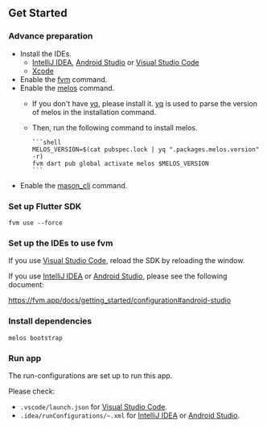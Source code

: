 ## Get Started

### Advance preparation

- Install the IDEs.
  - [IntelliJ IDEA], [Android Studio] or [Visual Studio Code]
  - [Xcode]
- Enable the [fvm] command.
- Enable the [melos] command.
  - If you don't have [yq], please install it. [yq] is used to parse the version of melos in the installation command.
  - Then, run the following command to install melos.

        ```shell
        MELOS_VERSION=$(cat pubspec.lock | yq ".packages.melos.version" -r)
        fvm dart pub global activate melos $MELOS_VERSION
        ```

- Enable the [mason_cli] command.

### Set up Flutter SDK

```shell
fvm use --force
```

### Set up the IDEs to use fvm

If you use [Visual Studio Code], reload the SDK by reloading the window.

If you use [IntelliJ IDEA] or [Android Studio], please see the following document:

https://fvm.app/docs/getting_started/configuration#android-studio

### Install dependencies

```shell
melos bootstrap
```

### Run app

The run-configurations are set up to run this app.

Please check:

- `.vscode/launch.json` for [Visual Studio Code].
- `.idea/runConfigurations/~.xml` for [IntelliJ IDEA] or [Android Studio].

<!-- Links -->

[IntelliJ IDEA]: https://www.jetbrains.com/idea/

[Android Studio]: https://developer.android.com/studio

[Visual Studio Code]: https://code.visualstudio.com/

[Xcode]: https://developer.apple.com/xcode/

[fvm]: https://fvm.app/

[melos]: https://melos.invertase.dev/

[mason_cli]: https://pub.dev/packages/mason_cli

[yq]: https://github.com/mikefarah/yq
